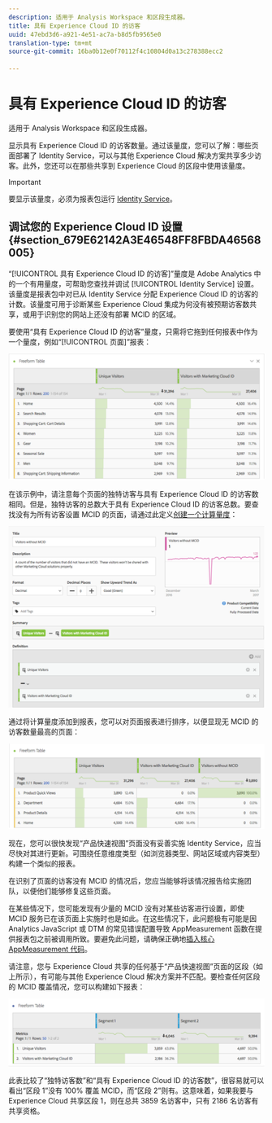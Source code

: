 ```yaml
---
description: 适用于 Analysis Workspace 和区段生成器。
title: 具有 Experience Cloud ID 的访客
uuid: 47ebd3d6-a921-4e51-ac7a-b8d5fb9565e0
translation-type: tm+mt
source-git-commit: 16ba0b12e0f70112f4c10804d0a13c278388ecc2

---
```



# 具有 Experience Cloud ID 的访客

适用于 Analysis Workspace 和区段生成器。

显示具有 Experience Cloud ID 的访客数量。通过该量度，您可以了解：哪些页面部署了 Identity Service，可以与其他 Experience Cloud 解决方案共享多少访客。此外，您还可以在那些共享到 Experience Cloud 的区段中使用该量度。

>[!IMPORTANT]
>
>要显示该量度，必须为报表包运行 [Identity Service](https://marketing.adobe.com/resources/help/zh_CN/mcvid/)。

## 调试您的 Experience Cloud ID 设置 {#section_679E62142A3E46548FF8FBDA46568005}

“[!UICONTROL 具有 Experience Cloud ID 的访客]”量度是 Adobe Analytics 中的一个有用量度，可帮助您查找并调试 [!UICONTROL Identity Service] 设置。该量度是报表包中对已从 Identity Service 分配 Experience Cloud ID 的访客的计数。该量度可用于诊断某些 Experience Cloud 集成为何没有被预期访客数共享，或用于识别您的网站上还没有部署 MCID 的区域。

要使用“具有 Experience Cloud ID 的访客”量度，只需将它拖到任何报表中作为一个量度，例如“[!UICONTROL 页面]”报表：

![](assets/metric-mcvid1.png)

在该示例中，请注意每个页面的独特访客与具有 Experience Cloud ID 的访客数相同。但是，独特访客的总数大于具有 Experience Cloud ID 的访客总数。要查找没有为所有访客设置 MCID 的页面，请通过此定义[创建一个计算量度](https://marketing.adobe.com/resources/help/zh_CN/analytics/calcmetrics/cm_build_metrics.html)：

![](assets/metric-mcvid2.png)

通过将计算量度添加到报表，您可以对页面报表进行排序，以便显现无 MCID 的访客数量最高的页面：

![](assets/metric-mcvid3.png)

现在，您可以很快发现“产品快速视图”页面没有妥善实施 Identity Service，应当尽快对其进行更新。可围绕任意维度类型（如浏览器类型、网站区域或内容类型）构建一个类似的报表。

在识别了页面的访客没有 MCID 的情况后，您应当能够将该情况报告给实施团队，以便他们能够修复这些页面。

在某些情况下，您可能发现有少量的 MCID 没有对某些访客进行设置，即使 MCID 服务已在该页面上实施时也是如此。在这些情况下，此问题极有可能是因 Analytics JavaScript 或 DTM 的常见错误配置导致 AppMeasurement 函数在提供报表包之前被调用所致。要避免此问题，请确保正确地[插入核心 AppMeasurement 代码](https://marketing.adobe.com/resources/help/en_US/sc/implement/dtm/t_appmeasurement-code.html)。

请注意，您与 Experience Cloud 共享的任何基于“产品快速视图”页面的区段（如上所示），有可能与其他 Experience Cloud 解决方案并不匹配。要检查任何区段的 MCID 覆盖情况，您可以构建如下报表：

![](assets/metric-mcvid4.png)

此表比较了“独特访客数”和“具有 Experience Cloud ID 的访客数”，很容易就可以看出“区段 1”没有 100% 覆盖 MCID，而“区段 2”则有。这意味着，如果我要与 Experience Cloud 共享区段 1，则在总共 3859 名访客中，只有 2186 名访客有共享资格。
